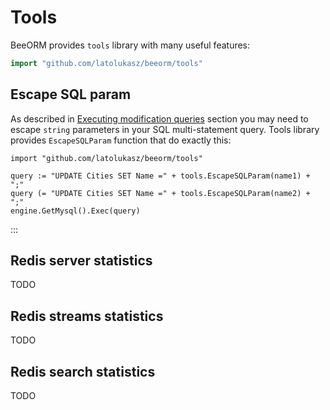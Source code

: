 # Tools

BeeORM provides `tools` library with many useful features:

```go
import "github.com/latolukasz/beeorm/tools"
```

## Escape SQL param

As described in [Executing modification queries](/guide/mysql_queries.html#executing-modification-queries)
section you may need to escape `string` parameters in your SQL multi-statement query. Tools library
provides `EscapeSQLParam` function that do exactly this:

```go{3-4}
import "github.com/latolukasz/beeorm/tools"

query := "UPDATE Cities SET Name =" + tools.EscapeSQLParam(name1) + ";"
query (= "UPDATE Cities SET Name =" + tools.EscapeSQLParam(name2) + ";"
engine.GetMysql().Exec(query)
```
:::

## Redis server statistics

TODO

## Redis streams statistics

TODO

## Redis search statistics

TODO


